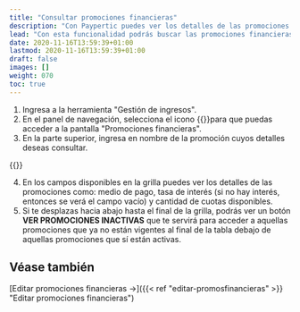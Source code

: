 ```yaml
---
title: "Consultar promociones financieras"
description: "Con Paypertic puedes ver los detalles de las promociones financieras que se aplicarán a los tickets dependiendo de los medios de pago que se elijan."
lead: "Con esta funcionalidad podrás buscar las promociones financieras que se hayan generado anteriormente. Puedes realizar la búsqueda usando el filtros. Desde esta pantalla, puedes editar una promoción y sus criterios desde esta pantalla si tienes permisos."
date: 2020-11-16T13:59:39+01:00
lastmod: 2020-11-16T13:59:39+01:00
draft: false
images: []
weight: 070
toc: true
---
```


1. Ingresa a la herramienta "Gestión de ingresos".
1. En el panel de navegación, selecciona el icono {{<inline-icon image="currency.png" alt="currency icon">}}para que puedas acceder a la pantalla "Promociones financieras".
1. En la parte superior, ingresa en nombre de la promoción cuyos detalles deseas consultar.

{{<note text="La grilla de búsqueda se irá filtrando automáticamente dependiendo del nombre que ingreses en el campo de búsqueda. En los títulos de las columnas de la grilla puedes usar las flechas para ordenar los datos de manera ascendente o descendente. Desde esta grilla también puedes activar o desactivar una promoción. Además, al hacer clic en el icono de lápiz podrás editar los datos de la promoción seleccionada.">}}
</b>

4. En los campos disponibles en la grilla puedes ver los detalles de las promociones como: medio de pago, tasa de interés (si no hay interés, entonces se verá el campo vacío) y cantidad de cuotas disponibles. 
5. Si te desplazas hacia abajo hasta el final de la grilla, podrás ver un botón **VER PROMOCIONES INACTIVAS** que te servirá para acceder a aquellas promociones que ya no están vigentes al final de la tabla debajo de aquellas promociones que sí están activas.

## Véase también

[Editar promociones financieras →]({{< ref "editar-promosfinancieras" >}} "Editar promociones financieras")
